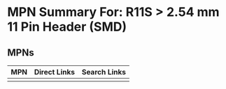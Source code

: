 



# MPN Summary For: R11S > 2.54 mm 11 Pin Header (SMD)

## MPNs
  

|MPN|Direct Links|Search Links|
| :--- | :--- | :--- |
||||
